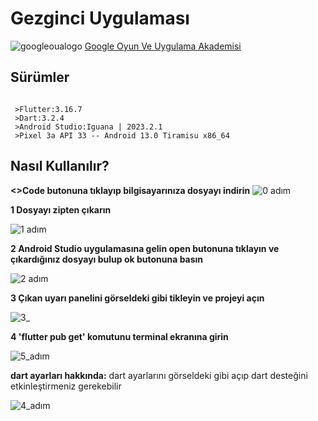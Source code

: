 # Gezginci Uygulaması
![googleoualogo](https://github.com/huseyineraslan/gezginci/assets/71729197/8d94580d-3d29-4e17-8349-e6e237414077)
[Google Oyun Ve Uygulama Akademisi](https://oyunveuygulamaakademisi.com) 

## Sürümler
```

 >Flutter:3.16.7
 >Dart:3.2.4
 >Android Studio:Iguana | 2023.2.1
 >Pixel 3a API 33 -- Android 13.0 Tiramisu x86_64
```
## Nasıl Kullanılır?


**<>Code butonuna tıklayıp bilgisayarınıza dosyayı indirin**
![0 adım](https://github.com/huseyineraslan/gezginci/assets/71729197/0c57622c-d809-4cbb-82e6-9e7ba8e3c49d) 

**1 Dosyayı zipten çıkarın**

![1 adım](https://github.com/huseyineraslan/gezginci/assets/71729197/b76dfd53-bffe-41bd-8ccf-64da13ff240b)

**2 Android Studio uygulamasına gelin open butonuna tıklayın ve çıkardığınız dosyayı bulup ok butonuna basın**

![2 adım](https://github.com/huseyineraslan/gezginci/assets/71729197/78e3278f-e531-4711-997a-6adf46bd5d55)

**3 Çıkan uyarı panelini görseldeki gibi tikleyin ve projeyi açın**

![3_](https://github.com/huseyineraslan/gezginci/assets/71729197/db24222d-114c-4fba-995c-fbc56389e0e1)

**4 'flutter pub get' komutunu terminal ekranına girin**

![5_adım](https://github.com/huseyineraslan/gezginci/assets/71729197/c0839b1e-583d-4228-a331-6d47a7dfa34b)

**dart ayarları hakkında:** dart ayarlarını görseldeki gibi açıp dart desteğini etkinleştirmeniz gerekebilir 

![4_adım](https://github.com/huseyineraslan/gezginci/assets/71729197/940f0691-d76e-4279-b4c0-88ca4cf35684)
